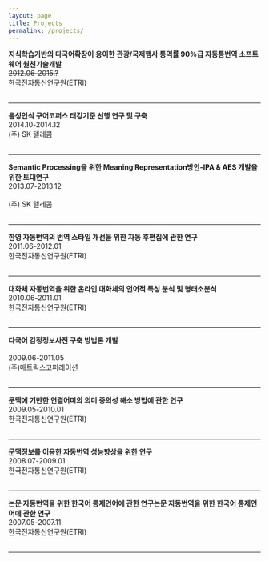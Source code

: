 ```yaml
---
layout: page
title: Projects
permalink: /projects/
---
```

**지식학습기반의 다국어확장이 용이한 관광/국제행사 통역률 90%급 자동통번역 소프트웨어 원천기술개발**<br/>
~~2012.06-2015.?~~<br/>
한국전자통신연구원(ETRI)<br/>
<br/>
***

**음성인식 구어코퍼스 태깅기준 선행 연구 및 구축**<br/>
2014.10-2014.12<br/>
(주) SK 텔레콤<br/>
<br/>
***

**Semantic Processing을 위한 Meaning Representation방안-IPA & AES 개발을 위한 토대연구**<br/>
2013.07-2013.12<br/>	
(주) SK 텔레콤<br/>
<br/>
***

**한영 자동번역의 번역 스타일 개선을 위한 자동 후편집에 관한 연구**<br/>
2011.06-2012.01<br/>
한국전자통신연구원(ETRI)<br/>
<br/>
***

**대화체 자동번역을 위한 온라인 대화체의 언어적 특성 분석 및 형태소분석**<br/>
2010.06-2011.01<br/>
한국전자통신연구원(ETRI)<br/>
<br/>
***

**다국어 감정정보사전 구축 방법론 개발**<br/>	
2009.06-2011.05<br/>
(주)매트릭스코퍼레이션<br/>
<br/>
***

**문맥에 기반한 연결어미의 의미 중의성 해소 방법에 관한 연구**<br/>
2009.05-2010.01	<br/>
한국전자통신연구원(ETRI)<br/>
<br/>
***

**문맥정보를 이용한 자동번역 성능향상을 위한 연구**<br/>
2008.07-2009.01	<br/>
한국전자통신연구원(ETRI)<br/>
<br/>
***

**논문 자동번역을 위한 한국어 통제언어에 관한 연구논문 자동번역을 위한 한국어 통제언어에 관한 연구**      
2007.05-2007.11	<br/>
한국전자통신연구원(ETRI)<br/>
<br/>
***
